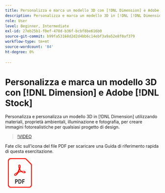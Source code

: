 ```yaml
---
title: Personalizza e marca un modello 3D con [!DNL Dimension] e Adobe [!DNL Stock]
description: Personalizza e marca un modello 3D in [!DNL [!DNL Dimension]] utilizzo di materiali, proprietà ambientali, illuminazione e fotografia per creare immagini fotorealistiche per qualsiasi progetto di design
role: User
level: Beginner, Intermediate
exl-id: 27eb25b1-f0ef-478d-b36f-bcbf8be616b0
source-git-commit: b99fa53168d2d2d4bb6c14ebf3a9a52e8f0af379
workflow-type: tm+mt
source-wordcount: '84'
ht-degree: 0%

---
```


# Personalizza e marca un modello 3D con [!DNL Dimension] e Adobe [!DNL Stock]

Personalizza e personalizza un modello 3D in [!DNL Dimension] utilizzando materiali, proprietà ambientali, illuminazione e fotografia, per creare immagini fotorealistiche per qualsiasi progetto di design.

>[!VIDEO](https://video.tv.adobe.com/v/331005?hidetitle=true)

Fate clic sull’icona del file PDF per scaricare una Guida di riferimento rapida di questa esercitazione.

[![Icona file PDF](../assets/acrobat_PDF_96.png)](../quick-reference/SkiptheShootGettheShot.pdf)
